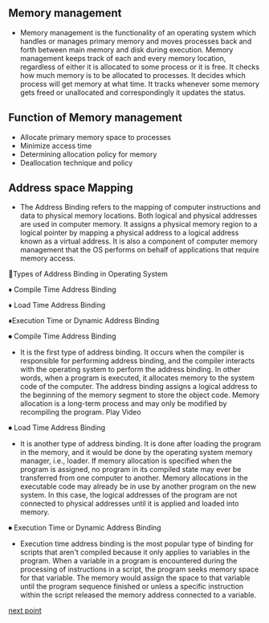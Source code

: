 ## Memory management
- Memory management is the functionality of an operating system which handles or manages primary memory and moves processes back and forth between main memory and disk during execution. Memory management keeps track of each and every memory location, regardless of either it is allocated to some process or it is free. It checks how much memory is to be allocated to processes. It decides which process will get memory at what time. It tracks whenever some memory gets freed or unallocated and correspondingly it updates the status.

## Function of Memory management 
- Allocate primary memory space to processes
- Minimize access time
- Determining allocation policy for memory
- Deallocation technique and policy

## Address space Mapping

- The Address Binding refers to the mapping of computer instructions and data to physical memory locations. Both logical and physical addresses are used in computer memory. It assigns a physical memory region to a logical pointer by mapping a physical address to a logical address known as a virtual address. It is also a component of computer memory management that the OS performs on behalf of applications that require memory access.

🛑Types of Address Binding in Operating System


  ♦ Compile Time Address Binding
  
  ♦ Load Time Address Binding
  
  ♦Execution Time or Dynamic Address Binding
  
  
  
⏺ Compile Time Address Binding
- It is the first type of address binding. It occurs when the compiler is responsible for performing address binding, and the compiler interacts with the operating system to perform the address binding. In other words, when a program is executed, it allocates memory to the system code of the computer. The address binding assigns a logical address to the beginning of the memory segment to store the object code. Memory allocation is a long-term process and may only be modified by recompiling the program.
Play Video

⏺ Load Time Address Binding
- It is another type of address binding. It is done after loading the program in the memory, and it would be done by the operating system memory manager, i.e., loader. If memory allocation is specified when the program is assigned, no program in its compiled state may ever be transferred from one computer to another. Memory allocations in the executable code may already be in use by another program on the new system. In this case, the logical addresses of the program are not connected to physical addresses until it is applied and loaded into memory.

⏺ Execution Time or Dynamic Address Binding
- Execution time address binding is the most popular type of binding for scripts that aren't compiled because it only applies to variables in the program. When a variable in a program is encountered during the processing of instructions in a script, the program seeks memory space for that variable. The memory would assign the space to that variable until the program sequence finished or unless a specific instruction within the script released the memory address connected to a variable.


[next point](https://github.com/prashantjagtap2909/OS/blob/main/Topics/Memory%20management/02%20-%20Memory%20Partitioning.md)
